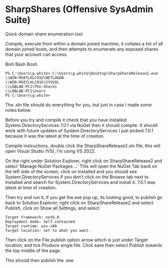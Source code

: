 # SharpShares (Offensive SysAdmin Suite)
Quick domain share enumeration tool


Compile, execute from within a domain joined machine, it collates a list of all domain joined hosts, and then attempts to enumerate any exposed shares that your account can access.

Bish Bash Bosh

```
PS C:\Users\g.white> C:\Users\g.white\Desktop\SharpShareRelease2.exe
\\WIN-MS87LHLC91U\NETLOGON
\\WIN-MS87LHLC91U\SYSVOL
\\LABLAB-PC1\The-Shares
\\LABLAB-PC1\Users
PS C:\Users\g.white> 
```



The .sln file should do everything for you, but just in case I made some notes below.

Before you try and compile it check that you have installed System.DirectoryServices 7.0.1 via NuGet then it should compile.
It should work with future updates of System.DirectoryServices I just picked 7.0.1 because it was the latest at the time of creation.

Compile instructions, double click the SharpShareRelease2.sln file, this will open Visual Studio (VS), I’m using VS 2022.

On the right under Solution Explorer, right click on SharpShareRelease2 and select ‘Manage NuGet Packages …’ This will open the NuGet Tab back on the left side of the screen, click on Installed and you should see System.DirectoryServices if you don’t click on the Browse tab next to Installed and search for System.DirectoryServices and install it. 7.0.1 was latest at time of creation.

Then try and run it, if you get the exe pop up, its looking good, to publish go back to Solution Explorer, right click on SharpShareRelease2 and select Publish, click on Show all Settings, and select 

```Configuration: Release | Any CPU
Target framework: net6.0
Deployment mode: Self-contained
Target runtime: win-x86
Target location: set to what you want.
```

Then click on the File publish option arrow which is just under Target location, and tick Produce single file. Click save then select Publish towards the top middle of the page.

This should then publish the .exe
